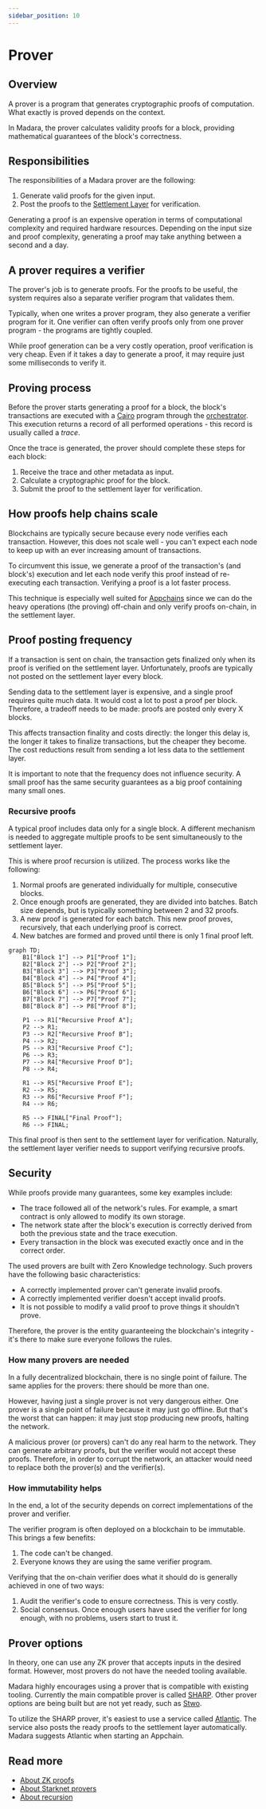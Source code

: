 ```yaml
---
sidebar_position: 10
---
```


# Prover

## Overview

A prover is a program that generates cryptographic proofs of computation. What exactly is proved depends on the context.

In Madara, the prover calculates validity proofs for a block, providing mathematical guarantees of the block's correctness.

## Responsibilities

The responsibilities of a Madara prover are the following:
1. Generate valid proofs for the given input.
1. Post the proofs to the [Settlement Layer](/concepts/settlement) for verification.

Generating a proof is an expensive operation in terms of computational complexity and required hardware resources. Depending on the input size and proof complexity, generating a proof may take anything between a second and a day.

## A prover requires a verifier

The prover's job is to generate proofs. For the proofs to be useful, the system requires also a separate verifier program that validates them.

Typically, when one writes a prover program, they also generate a verifier program for it. One verifier can often verify proofs only from one prover program - the programs are tightly coupled.

While proof generation can be a very costly operation, proof verification is very cheap. Even if it takes a day to generate a proof, it may require just some milliseconds to verify it.

## Proving process

Before the prover starts generating a proof for a block, the block's transactions are executed with a [Cairo](https://starkware.co/cairo/) program through the [orchestrator](/components/orchestrator). This execution returns a record of all performed operations - this record is usually called a *trace*.

Once the trace is generated, the prover should complete these steps for each block:
1. Receive the trace and other metadata as input.
1. Calculate a cryptographic proof for the block.
1. Submit the proof to the settlement layer for verification.

## How proofs help chains scale

Blockchains are typically secure because every node verifies each transaction. However, this does not scale well - you can't expect each node to keep up with an ever increasing amount of transactions.

To circumvent this issue, we generate a proof of the transaction's (and block's) execution and let each node verify this proof instead of re-executing each transaction. Verifying a proof is a lot faster process.

This technique is especially well suited for [Appchains](/concepts/appchain) since we can do the heavy operations (the proving) off-chain and only verify proofs on-chain, in the settlement layer.


## Proof posting frequency

If a transaction is sent on chain, the transaction gets finalized only when its proof is verified on the settlement layer. Unfortunately, proofs are typically not posted on the settlement layer every block.

Sending data to the settlement layer is expensive, and a single proof requires quite much data. It would cost a lot to post a proof per block. Therefore, a tradeoff needs to be made: proofs are posted only every X blocks. 

This affects transaction finality and costs directly: the longer this delay is, the longer it takes to finalize transactions, but the cheaper they become. The cost reductions result from sending a lot less data to the settlement layer.

It is important to note that the frequency does not influence security. A small proof has the same security guarantees as a big proof containing many small ones.

### Recursive proofs

A typical proof includes data only for a single block. A different mechanism is needed to aggregate multiple proofs to be sent simultaneously to the settlement layer.

This is where proof recursion is utilized. The process works like the following:
1. Normal proofs are generated individually for multiple, consecutive blocks.
1. Once enough proofs are generated, they are divided into batches. Batch size depends, but is typically something between 2 and 32 proofs.
1. A new proof is generated for each batch. This new proof proves, recursively, that each underlying proof is correct.
1. New batches are formed and proved until there is only 1 final proof left.

```mermaid
graph TD;
    B1["Block 1"] --> P1["Proof 1"];
    B2["Block 2"] --> P2["Proof 2"];
    B3["Block 3"] --> P3["Proof 3"];
    B4["Block 4"] --> P4["Proof 4"];
    B5["Block 5"] --> P5["Proof 5"];
    B6["Block 6"] --> P6["Proof 6"];
    B7["Block 7"] --> P7["Proof 7"];
    B8["Block 8"] --> P8["Proof 8"];

    P1 --> R1["Recursive Proof A"];
    P2 --> R1;
    P3 --> R2["Recursive Proof B"];
    P4 --> R2;
    P5 --> R3["Recursive Proof C"];
    P6 --> R3;
    P7 --> R4["Recursive Proof D"];
    P8 --> R4;

    R1 --> R5["Recursive Proof E"];
    R2 --> R5;
    R3 --> R6["Recursive Proof F"];
    R4 --> R6;

    R5 --> FINAL["Final Proof"];
    R6 --> FINAL;
```

This final proof is then sent to the settlement layer for verification. Naturally, the settlement layer verifier needs to support verifying recursive proofs.

## Security

While proofs provide many guarantees, some key examples include:
- The trace followed all of the network's rules. For example, a smart contract is only allowed to modify its own storage.
- The network state after the block's execution is correctly derived from both the previous state and the trace execution.
- Every transaction in the block was executed exactly once and in the correct order.



The used provers are built with Zero Knowledge technology. Such provers have the following basic characteristics:
- A correctly implemented prover can't generate invalid proofs.
- A correctly implemented verifier doesn't accept invalid proofs.
- It is not possible to modify a valid proof to prove things it shouldn't prove.

Therefore, the prover is the entity guaranteeing the blockchain's integrity - it's there to make sure everyone follows the rules.

### How many provers are needed

In a fully decentralized blockchain, there is no single point of failure. The same applies for the provers: there should be more than one.

However, having just a single prover is not very dangerous either. One prover is a single point of failure because it may just go offline. But that's the worst that can happen: it may just stop producing new proofs, halting the network.

A malicious prover (or provers) can't do any real harm to the network. They can generate arbitrary proofs, but the verifier would not accept these proofs. Therefore, in order to corrupt the network, an attacker would need to replace both the prover(s) and the verifier(s).

### How immutability helps

In the end, a lot of the security depends on correct implementations of the prover and verifier.

The verifier program is often deployed on a blockchain to be immutable. This brings a few benefits:
1. The code can't be changed.
1. Everyone knows they are using the same verifier program.

Verifying that the on-chain verifier does what it should do is generally achieved in one of two ways:
1. Audit the verifier's code to ensure correctness. This is very costly.
1. Social consensus. Once enough users have used the verifier for long enough, with no problems, users start to trust it.

## Prover options

In theory, one can use any ZK prover that accepts inputs in the desired format. However, most provers do not have the needed tooling available.

Madara highly encourages using a prover that is compatible with existing tooling. Currently the main compatible prover is called [SHARP](https://docs.starknet.io/architecture-and-concepts/provers-overview/). Other prover options are being built but are not yet ready, such as [Stwo](https://github.com/starkware-libs/stwo).

To utilize the SHARP prover, it's easiest to use a service called [Atlantic](https://atlanticprover.com/). The service also posts the ready proofs to the settlement layer automatically. Madara suggests Atlantic when starting an Appchain.


## Read more

- [About ZK proofs](https://ethereum.org/en/zero-knowledge-proofs/)
- [About Starknet provers](https://docs.starknet.io/architecture-and-concepts/provers-overview/)
- [About recursion](https://www.starknet.io/blog/recursive-starks/)